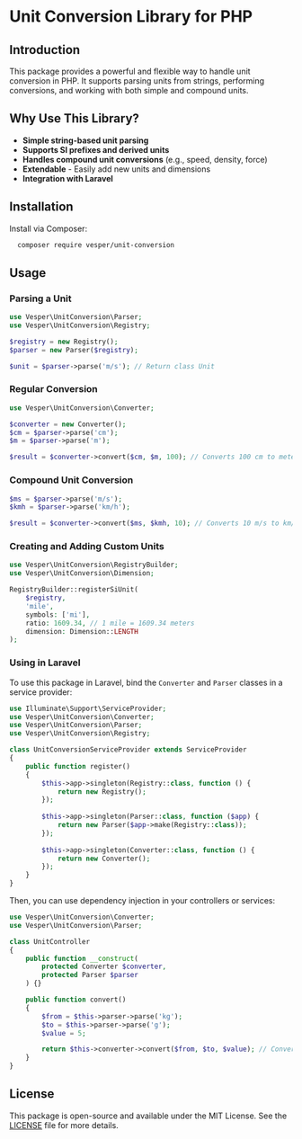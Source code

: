 # Unit Conversion Library for PHP

## Introduction

This package provides a powerful and flexible way to handle unit conversion in PHP. It supports parsing units from strings, performing conversions, and working with both simple and compound units.

## Why Use This Library?

- **Simple string-based unit parsing**
- **Supports SI prefixes and derived units**
- **Handles compound unit conversions** (e.g., speed, density, force)
- **Extendable** - Easily add new units and dimensions
- **Integration with Laravel**

## Installation

Install via Composer:

```sh
  composer require vesper/unit-conversion
```

## Usage

### Parsing a Unit

```php
use Vesper\UnitConversion\Parser;
use Vesper\UnitConversion\Registry;

$registry = new Registry();
$parser = new Parser($registry);

$unit = $parser->parse('m/s'); // Return class Unit
```

### Regular Conversion

```php
use Vesper\UnitConversion\Converter;

$converter = new Converter();
$cm = $parser->parse('cm');
$m = $parser->parse('m');

$result = $converter->convert($cm, $m, 100); // Converts 100 cm to meters
```

### Compound Unit Conversion

```php
$ms = $parser->parse('m/s');
$kmh = $parser->parse('km/h');

$result = $converter->convert($ms, $kmh, 10); // Converts 10 m/s to km/h
```

### Creating and Adding Custom Units

```php
use Vesper\UnitConversion\RegistryBuilder;
use Vesper\UnitConversion\Dimension;

RegistryBuilder::registerSiUnit(
    $registry,
    'mile',
    symbols: ['mi'],
    ratio: 1609.34, // 1 mile = 1609.34 meters
    dimension: Dimension::LENGTH
);
```

### Using in Laravel

To use this package in Laravel, bind the `Converter` and `Parser` classes in a service provider:

```php
use Illuminate\Support\ServiceProvider;
use Vesper\UnitConversion\Converter;
use Vesper\UnitConversion\Parser;
use Vesper\UnitConversion\Registry;

class UnitConversionServiceProvider extends ServiceProvider
{
    public function register()
    {
        $this->app->singleton(Registry::class, function () {
            return new Registry();
        });
        
        $this->app->singleton(Parser::class, function ($app) {
            return new Parser($app->make(Registry::class));
        });
        
        $this->app->singleton(Converter::class, function () {
            return new Converter();
        });
    }
}
```

Then, you can use dependency injection in your controllers or services:

```php
use Vesper\UnitConversion\Converter;
use Vesper\UnitConversion\Parser;

class UnitController
{
    public function __construct(
        protected Converter $converter,
        protected Parser $parser
    ) {}

    public function convert()
    {
        $from = $this->parser->parse('kg');
        $to = $this->parser->parse('g');
        $value = 5;

        return $this->converter->convert($from, $to, $value); // Converts 5 kg to grams
    }
}
```

## License

This package is open-source and available under the MIT License. See the [LICENSE](./LICENSE) file for more details.


